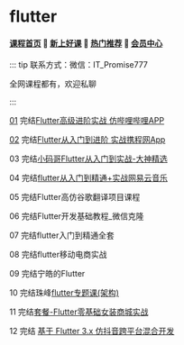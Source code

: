 # flutter

#### [**课程首页**](../../README.md) 💖 [**新上好课**](./xshk.md) 💖 [**热门推荐**](./rmtj.md) 💖 [**会员中心**](./vip.md)

::: tip
联系方式：微信：IT_Promise777

全网课程都有，欢迎私聊

 

:::

[01](https://coding.imooc.com/class/487.html) 完结[Flutter高级进阶实战 仿哔哩哔哩APP](https://coding.imooc.com/class/487.html)

[02](https://coding.imooc.com/class/487.html) 完结[Flutter从入门到进阶 实战携程网App](https://coding.imooc.com/class/321.html)

03 完结[小码哥Flutter从入门到实战-大神精选](https://ke.qq.com/course/469774)

04 完结[flutter从入门到精通+实战网易云音乐](https://ke.qq.com/course/3030481)

05 完结Flutter高仿谷歌翻译项目课程

06 完结Flutter开发基础教程_微信克隆

07 完结flutter入门到精通全套

08 完结flutter移动电商实战

09 完结宁皓的Flutter

10 完结珠峰[flutter专题课(架构)](http://www.javascriptpeixun.cn/goods/show/92)

11 完结[套餐-Flutter零基础女装商城实战](https://ke.qq.com/course/package/18833)

12 完结 [基于 Flutter 3.x 仿抖音跨平台混合开发](https://coding.imooc.com/class/583.html)
